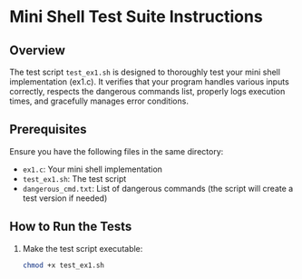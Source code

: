 # Mini Shell Test Suite Instructions

## Overview
The test script `test_ex1.sh` is designed to thoroughly test your mini shell implementation (ex1.c). It verifies that your program handles various inputs correctly, respects the dangerous commands list, properly logs execution times, and gracefully manages error conditions.

## Prerequisites
Ensure you have the following files in the same directory:
- `ex1.c`: Your mini shell implementation
- `test_ex1.sh`: The test script
- `dangerous_cmd.txt`: List of dangerous commands (the script will create a test version if needed)

## How to Run the Tests

1. Make the test script executable:
   ```bash
   chmod +x test_ex1.sh